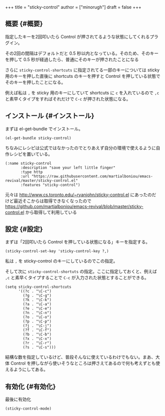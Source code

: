 +++
title = "sticky-control"
author = ["minorugh"]
draft = false
+++

## 概要 {#概要}

指定したキーを2回叩いたら
Control が押されてるような状態にしてくれるプラグイン。

その2回の間隔はデフォルトだと 0.5 秒以内となっている。そのため、そのキーを押して 0.5 秒が経過したら、普通にそのキーが押されたことになる

さらに `sticky-control-shortcuts` に指定されてる一部のキーについては
sticky 用のキーを押した直後に shortcuts のキーを押すと
Control を押している状態でそのキーを押したことになる。

例えば私は `,` を sticky 用のキーにしていて
shortcuts に `c` を入れているので
`,c` と素早くタイプをすればそれだけで `C-c` が押された状態になる。


## インストール {#インストール}

まずは el-get-bundle でインストール。

```emacs-lisp
(el-get-bundle sticky-control)
```

ちなみにレシピは公式ではなかったのでとりあえず自分の環境で使えるように自作レシピを置いている。

```emacs-lisp
(:name sticky-control
	   :description "save your left little finger"
	   :type http
	   :url "https://raw.githubusercontent.com/martialboniou/emacs-revival/master/sticky-control.el"
	   :features "sticky-control")
```

元々は <http://www.cs.toronto.edu/~ryanjohn/sticky-control.el> にあったのだけど最近そこからは取得できなくなったので
<https://github.com/martialboniou/emacs-revival/blob/master/sticky-control.el>
から取得して利用している


## 設定 {#設定}

まずは「2回叩いたら Control を押している状態になる」キーを指定する。

```emacs-lisp
(sticky-control-set-key 'sticky-control-key ?,)
```

私は `,` を sticky-control のキーにしているのでこの指定。

そして次に `sticky-control-shortuts` の指定。ここに指定しておくと、例えば `,c` と素早くタイプすることで `C-c` が入力された状態とすることができる。

```emacs-lisp
(setq sticky-control-shortcuts
	  '((?c . "\C-c")
		(?g . "\C-g")
		(?k . "\C-k")
		(?a . "\C-a")
		(?e . "\C-e")
		(?n . "\C-n")
		(?o . "\C-o")
		(?p . "\C-p")
		(?j . "\C-j")
		(?f . "\C-f")
		(?b . "\C-b")
		(?x . "\C-x")
		(?r . "\C-r")
		(?s . "\C-s")))
```

結構な数を指定しているけど、普段そんなに使えているわけでもない。まあ、大体 Control を押しながら使いそうなところは押さえてあるので何も考えずとも使えるようにしてある。


## 有効化 {#有効化}

最後に有効化

```emacs-lisp
(sticky-control-mode)
```
